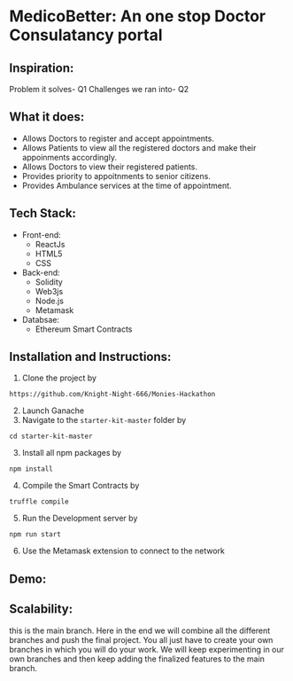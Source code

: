 # MedicoBetter: An one stop Doctor Consulatancy portal

## Inspiration:


Problem it solves- Q1
Challenges we ran into- Q2

## What it does:
- Allows Doctors to register and accept appointments.
- Allows Patients to view all the registered doctors and make their appoinments accordingly.
- Allows Doctors to view their registered patients.
- Provides priority to appoitnments to senior citizens.
- Provides Ambulance services at the time of appointment.

## Tech Stack:
- Front-end:
  - ReactJs
  - HTML5
  - CSS
- Back-end:
   - Solidity
   - Web3js
   - Node.js
   - Metamask
- Databsae:
   - Ethereum Smart Contracts

## Installation and Instructions:

1. Clone the project by
```
https://github.com/Knight-Night-666/Monies-Hackathon 
```
2. Launch Ganache
2. Navigate to the `starter-kit-master` folder by
```
cd starter-kit-master 
```
3. Install all npm packages by
```
npm install
```
4. Compile the Smart Contracts by
  ```
  truffle compile
  ```
5. Run the Development server by
  ```
  npm run start
  ```
6. Use the Metamask extension to connect to the network
## Demo:



## Scalability:
this is the main branch. Here in the end we will combine all the different branches and push the final project. You all just have to create your own branches in which you will do your work. We will keep experimenting in our own branches and then keep adding the finalized features to the main branch.
